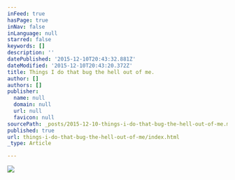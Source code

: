 ```yaml
---
inFeed: true
hasPage: true
inNav: false
inLanguage: null
starred: false
keywords: []
description: ''
datePublished: '2015-12-10T20:43:32.881Z'
dateModified: '2015-12-10T20:43:20.372Z'
title: Things I do that bug the hell out of me.
author: []
authors: []
publisher:
  name: null
  domain: null
  url: null
  favicon: null
sourcePath: _posts/2015-12-10-things-i-do-that-bug-the-hell-out-of-me.md
published: true
url: things-i-do-that-bug-the-hell-out-of-me/index.html
_type: Article

---
```

![](https://the-grid-user-content.s3-us-west-2.amazonaws.com/b97d0d7f-0fe0-4e74-84ab-98f35e7401fd.jpg)